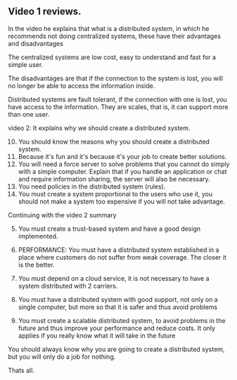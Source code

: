 Video 1 reviews.
-----------------


In the video he explains that what is a distributed system, in which he recommends not doing centralized systems, these have their advantages and disadvantages

The centralized systems are low cost, easy to understand and fast for a simple user.

The disadvantages are that if the connection to the system is lost, you will no longer be able to access the information inside.

Distributed systems are fault tolerant, if the connection with one is lost, you have access to the information.
They are scales, that is, it can support more than one user.



































































video 2: It explains why we should create a distributed system.

10. You should know the reasons why you should create a distributed system.
9. Because it's fun and it's because it's your job to create better solutions.
8. You will need a force server to solve problems that you cannot do simply with a simple computer. Explain that if you handle an application or chat and require information sharing, the server will also be necessary.
7. You need policies in the distributed system (rules).
6. You must create a system proportional to the users who use it, you should not make a system too expensive if you will not take advantage.


Continuing with the video 2 summary


5. You must create a trust-based system and have a good design implemented.

4. PERFORMANCE: You must have a distributed system established in a place where customers do not suffer from weak coverage. The closer it is the better.

3. You must depend on a cloud service, it is not necessary to have a system distributed with 2 carriers.

2. You must have a distributed system with good support, not only on a single computer, but more so that it is safer and thus avoid problems

1. You must create a scalable distributed system, to avoid problems in the future and thus improve your performance and reduce costs. It only applies if you really know what it will take in the future

You should always know why you are going to create a distributed system, but you will only do a job for nothing.

Thats all.